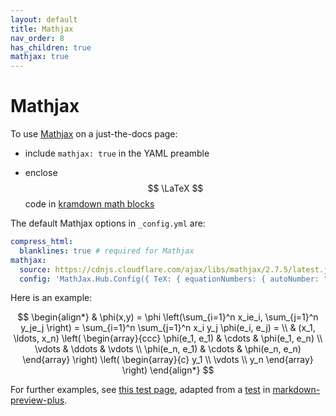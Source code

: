 ```yaml
---
layout: default
title: Mathjax
nav_order: 8
has_children: true
mathjax: true
---
```


# Mathjax

To use [Mathjax] on a just-the-docs page:

- include `mathjax: true` in the YAML preamble

- enclose $$ \LaTeX $$ code in [kramdown math blocks]

The default Mathjax options in `_config.yml` are:

```yaml
compress_html:
  blanklines: true # required for Mathjax
mathjax:
  source: https://cdnjs.cloudflare.com/ajax/libs/mathjax/2.7.5/latest.js?config=TeX-AMS_CHTML
  config: 'MathJax.Hub.Config({ TeX: { equationNumbers: { autoNumber: "AMS" } } })'
``` 

Here is an example:

$$
\begin{align*}
  & \phi(x,y) = \phi \left(\sum_{i=1}^n x_ie_i, \sum_{j=1}^n y_je_j \right)
  = \sum_{i=1}^n \sum_{j=1}^n x_i y_j \phi(e_i, e_j) = \\
  & (x_1, \ldots, x_n) \left( \begin{array}{ccc}
      \phi(e_1, e_1) & \cdots & \phi(e_1, e_n) \\
      \vdots & \ddots & \vdots \\
      \phi(e_n, e_1) & \cdots & \phi(e_n, e_n)
    \end{array} \right)
  \left( \begin{array}{c}
      y_1 \\
      \vdots \\
      y_n
    \end{array} \right)
\end{align*}
$$

For further examples, see [this test page](test), adapted from a [test]
in [markdown-preview-plus].

[Mathjax]: https://www.mathjax.org 
  "Mathjax home page"

[kramdown math blocks]: https://kramdown.gettalong.org/syntax.html#math-blocks
  "kramdown math blocks documentation"

[test]: https://github.com/atom-community/markdown-preview-plus/blob/master/EXAMPLE.md
  "Markdown-preview-plus test file"

[markdown-preview-plus]: https://atom.io/packages/markdown-preview-plus
  "Markdown-preview-plus package page"
